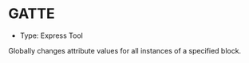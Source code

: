 # GATTE

- Type: Express Tool

Globally changes attribute values for all instances of a specified block.
